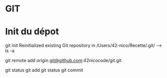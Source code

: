 # GIT 

# Init du dépot 

git init 
Reinitialized existing Git repository in /Users/42-nico/Recette/.git/ 
--> ls -a


git remote add origin git@github.com:42nicocode/git.git    

git status 
git add 
git status 
git commit


